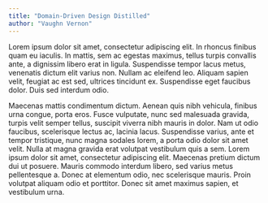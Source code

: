 ```yaml
---
title: "Domain-Driven Design Distilled"
author: "Vaughn Vernon"
---
```


Lorem ipsum dolor sit amet, consectetur adipiscing elit. In rhoncus finibus quam eu iaculis. In mattis, sem ac egestas maximus, tellus turpis convallis ante, a dignissim libero erat in ligula. Suspendisse tempor lacus metus, venenatis dictum elit varius non. Nullam ac eleifend leo. Aliquam sapien velit, feugiat ac est sed, ultrices tincidunt ex. Suspendisse eget faucibus dolor. Duis sed interdum odio.

Maecenas mattis condimentum dictum. Aenean quis nibh vehicula, finibus urna congue, porta eros. Fusce vulputate, nunc sed malesuada gravida, turpis velit semper tellus, suscipit viverra nibh mauris in dolor. Nam ut odio faucibus, scelerisque lectus ac, lacinia lacus. Suspendisse varius, ante et tempor tristique, nunc magna sodales lorem, a porta odio dolor sit amet velit. Nulla at magna gravida erat volutpat vestibulum quis a sem. Lorem ipsum dolor sit amet, consectetur adipiscing elit. Maecenas pretium dictum dui ut posuere. Mauris commodo interdum libero, sed varius metus pellentesque a. Donec at elementum odio, nec scelerisque mauris. Proin volutpat aliquam odio et porttitor. Donec sit amet maximus sapien, et vestibulum urna.

